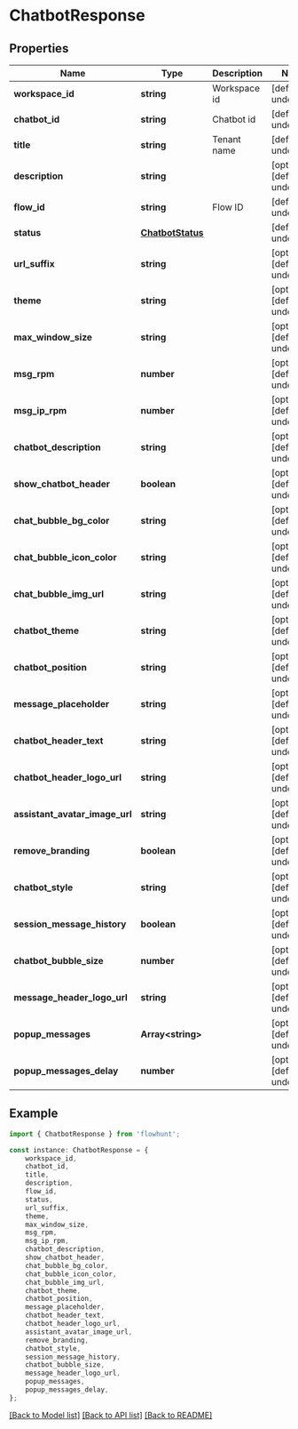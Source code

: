 # ChatbotResponse


## Properties

Name | Type | Description | Notes
------------ | ------------- | ------------- | -------------
**workspace_id** | **string** | Workspace id | [default to undefined]
**chatbot_id** | **string** | Chatbot id | [default to undefined]
**title** | **string** | Tenant name | [default to undefined]
**description** | **string** |  | [optional] [default to undefined]
**flow_id** | **string** | Flow ID | [default to undefined]
**status** | [**ChatbotStatus**](ChatbotStatus.md) |  | [default to undefined]
**url_suffix** | **string** |  | [optional] [default to undefined]
**theme** | **string** |  | [optional] [default to undefined]
**max_window_size** | **string** |  | [optional] [default to undefined]
**msg_rpm** | **number** |  | [optional] [default to undefined]
**msg_ip_rpm** | **number** |  | [optional] [default to undefined]
**chatbot_description** | **string** |  | [optional] [default to undefined]
**show_chatbot_header** | **boolean** |  | [optional] [default to undefined]
**chat_bubble_bg_color** | **string** |  | [optional] [default to undefined]
**chat_bubble_icon_color** | **string** |  | [optional] [default to undefined]
**chat_bubble_img_url** | **string** |  | [optional] [default to undefined]
**chatbot_theme** | **string** |  | [optional] [default to undefined]
**chatbot_position** | **string** |  | [optional] [default to undefined]
**message_placeholder** | **string** |  | [optional] [default to undefined]
**chatbot_header_text** | **string** |  | [optional] [default to undefined]
**chatbot_header_logo_url** | **string** |  | [optional] [default to undefined]
**assistant_avatar_image_url** | **string** |  | [optional] [default to undefined]
**remove_branding** | **boolean** |  | [optional] [default to undefined]
**chatbot_style** | **string** |  | [optional] [default to undefined]
**session_message_history** | **boolean** |  | [optional] [default to undefined]
**chatbot_bubble_size** | **number** |  | [optional] [default to undefined]
**message_header_logo_url** | **string** |  | [optional] [default to undefined]
**popup_messages** | **Array&lt;string&gt;** |  | [optional] [default to undefined]
**popup_messages_delay** | **number** |  | [optional] [default to undefined]

## Example

```typescript
import { ChatbotResponse } from 'flowhunt';

const instance: ChatbotResponse = {
    workspace_id,
    chatbot_id,
    title,
    description,
    flow_id,
    status,
    url_suffix,
    theme,
    max_window_size,
    msg_rpm,
    msg_ip_rpm,
    chatbot_description,
    show_chatbot_header,
    chat_bubble_bg_color,
    chat_bubble_icon_color,
    chat_bubble_img_url,
    chatbot_theme,
    chatbot_position,
    message_placeholder,
    chatbot_header_text,
    chatbot_header_logo_url,
    assistant_avatar_image_url,
    remove_branding,
    chatbot_style,
    session_message_history,
    chatbot_bubble_size,
    message_header_logo_url,
    popup_messages,
    popup_messages_delay,
};
```

[[Back to Model list]](../README.md#documentation-for-models) [[Back to API list]](../README.md#documentation-for-api-endpoints) [[Back to README]](../README.md)
